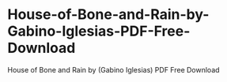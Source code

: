 # House-of-Bone-and-Rain-by-Gabino-Iglesias-PDF-Free-Download
House of Bone and Rain by (Gabino Iglesias) PDF Free Download
